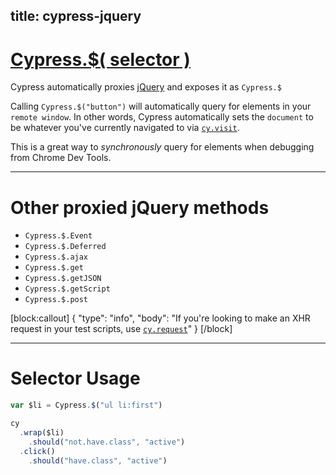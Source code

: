 title: cypress-jquery
---

# [Cypress.$( **selector** )](#section-selector-usage)

Cypress automatically proxies [jQuery](https://jquery.com/) and exposes it as `Cypress.$`

Calling `Cypress.$("button")` will automatically query for elements in your `remote window`. In other words, Cypress automatically sets the `document` to be whatever you've currently navigated to via [`cy.visit`](https://on.cypress.io/api/visit).

This is a great way to *synchronously* query for elements when debugging from Chrome Dev Tools.

***

# Other proxied jQuery methods

* `Cypress.$.Event`
* `Cypress.$.Deferred`
* `Cypress.$.ajax`
* `Cypress.$.get`
* `Cypress.$.getJSON`
* `Cypress.$.getScript`
* `Cypress.$.post`

[block:callout]
{
  "type": "info",
  "body": "If you're looking to make an XHR request in your test scripts, use [`cy.request`](https://on.cypress.io/api/request)"
}
[/block]

***

# Selector Usage

```javascript
var $li = Cypress.$("ul li:first")

cy
  .wrap($li)
    .should("not.have.class", "active")
  .click()
    .should("have.class", "active")
```